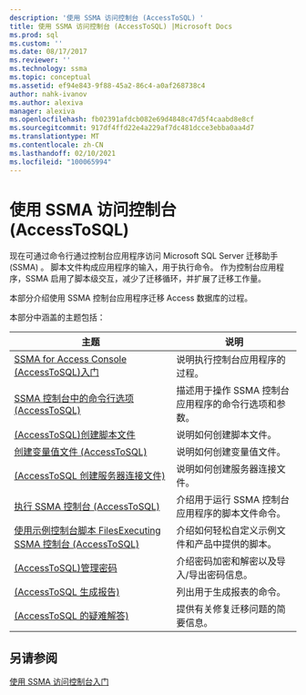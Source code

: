```yaml
---
description: '使用 SSMA 访问控制台 (AccessToSQL) '
title: 使用 SSMA 访问控制台 (AccessToSQL) |Microsoft Docs
ms.prod: sql
ms.custom: ''
ms.date: 08/17/2017
ms.reviewer: ''
ms.technology: ssma
ms.topic: conceptual
ms.assetid: ef94e843-9f88-45a2-86c4-a0af268738c4
author: nahk-ivanov
ms.author: alexiva
manager: alexiva
ms.openlocfilehash: fb02391afdcb082e69d4848c47d5f4caabd8e8cf
ms.sourcegitcommit: 917df4ffd22e4a229af7dc481dcce3ebba0aa4d7
ms.translationtype: MT
ms.contentlocale: zh-CN
ms.lasthandoff: 02/10/2021
ms.locfileid: "100065994"
---
```

# <a name="working-with-ssma-for-access-console-accesstosql"></a>使用 SSMA 访问控制台 (AccessToSQL) 
现在可通过命令行通过控制台应用程序访问 Microsoft SQL Server 迁移助手 (SSMA) 。 脚本文件构成应用程序的输入，用于执行命令。 作为控制台应用程序，SSMA 启用了脚本级交互，减少了迁移循环，并扩展了迁移工作量。  
  
本部分介绍使用 SSMA 控制台应用程序迁移 Access 数据库的过程。  
  
本部分中涵盖的主题包括：  
  
|主题|说明|  
|-|-|  
|[SSMA for Access Console &#40;AccessToSQL&#41;入门 ](../../ssma/access/getting-started-with-ssma-for-access-console-accesstosql.md)|说明执行控制台应用程序的过程。|  
|[SSMA 控制台中的命令行选项 &#40;AccessToSQL&#41;](../../ssma/access/command-line-options-in-ssma-console-accesstosql.md)|描述用于操作 SSMA 控制台应用程序的命令行选项和参数。|  
|[&#40;AccessToSQL&#41;创建脚本文件 ](../../ssma/access/creating-script-files-accesstosql.md)|说明如何创建脚本文件。|  
|[创建变量值文件 &#40;AccessToSQL&#41;](../../ssma/access/creating-variable-value-files-accesstosql.md)|说明如何创建变量值文件。|  
|[&#40;AccessToSQL 创建服务器连接文件&#41;](../../ssma/access/creating-the-server-connection-files-accesstosql.md)|说明如何创建服务器连接文件。|  
|[执行 SSMA 控制台 &#40;AccessToSQL&#41;](../../ssma/access/executing-the-ssma-console-accesstosql.md)|介绍用于运行 SSMA 控制台应用程序的脚本文件命令。|  
|[使用示例控制台脚本 FilesExecuting SSMA 控制台 &#40;AccessToSQL&#41;](../../ssma/access/working-sample-console-script-filesexecuting-ssma-console-accesstosql.md)|介绍如何轻松自定义示例文件和产品中提供的脚本。|  
|[&#40;AccessToSQL&#41;管理密码 ](../../ssma/access/managing-passwords-accesstosql.md)|介绍密码加密和解密以及导入/导出密码信息。|  
|[&#40;AccessToSQL 生成报告&#41;](../../ssma/access/generating-reports-accesstosql.md)|列出用于生成报表的命令。|  
|[&#40;AccessToSQL 的疑难解答&#41;](../../ssma/access/troubleshooting-accesstosql.md)|提供有关修复迁移问题的简要信息。|  
  
## <a name="see-also"></a>另请参阅  
[使用 SSMA 访问控制台入门](getting-started-with-ssma-for-access-console-accesstosql.md)  
  
